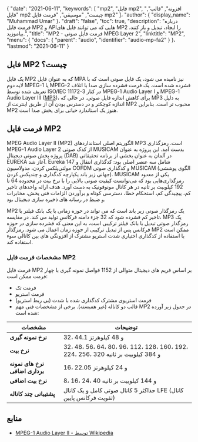 {
  "date": "2021-06-11",
  "keywords": [
"mp2",
"فایل mp2",
"افزونه",
"قالب",
"فایل mp2 چیست",
"موسیقی",
"فرمت فایل mp2"
]،
  "author": {
    "display_name": "Muhammad Umar"
}،
  "draft": "false",
  "toc": true,
  "description": "درباره فرمت فایل MP2 و APIهایی که می توانند فایل های MP2 را ایجاد، تبدیل و باز کنند، بیاموزید.",
  "title": "MP2 - فرمت فایل صوتی MPEG Layer 2",
  "linktitle": "MP2",
  "menu": {
    "docs": {
      "parent": "audio",
      "identifier": "audio-mp-fa2"
}
}،
  "lastmod": "2021-06-11"
}

## فایل MP2 چیست؟

یک فایل MP2 که به عنوان فایل MPA نیز نامیده می شود، یک فایل صوتی است که با لایه دوم MPEG-1 یا MPEG-2 فشرده شده است. یک فرمت فشرده سازی صدا با اتلاف تعریف شده توسط ISO/IEC 11172-3 در کنار MPEG-1 Audio Layer I و MPEG-1 Audio Layer III ([MP3](/audio/mp3/))، برای کاهش اندازه فایل صوتی. در حالی که MP3 به دلیل اندازه کوچکتر و در دسترس بودن آن از طریق اینترنت از MP2 محبوب تر است. بنابراین MP2 هنوز یک استاندارد حیاتی برای پخش صدا است.

## فرمت فایل MP2

MPEG Audio Layer II (MP2) الگوریتم اصلی استانداردهای MP3 است. رمزگذاری MPEG-1 Audio Layer 2 از کدک صوتی MUSICAM بدست آمد. این پروژه به عنوان پروژه پخش صوتی دیجیتال (DAB) در آلمان به عنوان بخشی از برنامه تحقیقاتی EUREKA آغاز شد. Eureka 147 شامل سه عنصر اصلی بود: کدگذاری انتقال و مولتی‌پلکس کردن، مدولاسیون COFDM و کدگذاری صوتی MUSICAM (الگوی پوششی جهانی زیر باند یکپارچه کدگذاری و چندپکس کردن). MUSICAM یکی از معدود رمزگذاری‌هایی بود که می‌توانست کیفیت صوتی بالایی را با نرخ بیت در محدوده 64 تا 192 کیلوبیت بر ثانیه در هر کانال مونوفونیک به دست آورد. هدف ارائه واحدهای تاخیر کم، پیچیدگی کم، استحکام خطا، دسترسی کوتاه و برآوردن الزامات فنی پخش، مخابرات و ضبط در رسانه های ذخیره سازی دیجیتال بود.

MP2 یک رمزگذار صوتی زیر باند است که می تواند در حوزه زمانی با یک بانک فیلتر با تاخیر کم فشرده شود که 32 جزء دامنه فرکانس تولید می کند. در مقایسه، MP3 یک رمزگذار صوتی تبدیل با بانک فیلتر ترکیبی است، به این معنی که فشرده سازی در حوزه فرکانس پس از تبدیل ترکیبی از حوزه زمان اعمال می شود. رمزگذار MP2 ممکن است با استفاده از کدگذاری اختیاری شدت استریو مشترک از افزونگی های بین کانالی سوء استفاده کند.

### مشخصات فرمت فایل MP2

فرمت فایل MP2 بر اساس فریم های دیجیتال متوالی از 1152 فواصل نمونه گیری با چهار فرمت ممکن است:

- فرمت تک
- فرمت استریو
- فرمت استریوی مشترک کدگذاری شده با شدت (بی ربط استریو)
- قالب دو کاناله (غیر همبسته).
برخی از مشخصات فنی مهم MP2 در جدول زیر آورده شده است:

|مشخصات| توضیحات|
---|---|
|**نرخ نمونه گیری**| 32، 44.1 و 48 کیلوهرتز|
|**نرخ بیت**|32، 48، 56، 64، 80، 96، 112، 128، 160، 192، 224، 256، 320 و 384 کیلوبیت بر ثانیه|
|**نرخ های نمونه برداری اضافی**|16، 22.05 و 24 کیلوهرتز|
|**نرخ بیت اضافی**|8، 16، 24، 40 و 144 کیلوبیت بر ثانیه|
|**پشتیبانی چند کاناله**|حداکثر 5 کانال صوتی کامل و یک کانال LFE (کانال تقویت فرکانس پایین)|

## منابع ##

* [MPEG-1 Audio Layer II - توسط Wikipedia](https://en.wikipedia.org/wiki/MPEG-1_Audio_Layer_II)



